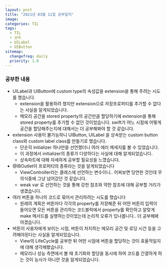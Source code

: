 ```yaml
---
layout: post
title: "2021년 03월 11일 공부일지"
image:
categories: TIL
tags: 
  - TIL
  - 상속
  - UILabel
  - UIButton
sitemap:
  changefreq: daily
  priority: 1.0
---
```


### 공부한 내용

- UILabel과 UIButton에 custom type의 속성값을 extension을 통해 주려는 시도를 했습니다. 
  - extension을 활용하려 했지만 extension으로 저장프로퍼티를 추가할 수 없다는 사실을 알게되었습니다. 
  - 메모리 공간을 stored property의 공간만큼 할당하기에 extension을 통해 stored property를 추가할 수 없던 것이었습니다. swift가 어느 시점에 어떻게 공간을 할당해주는지에 대해서는 더 공부해봐야 할 것 같습니다.
- extension 사용이 불가능하니 UIButton, UILabel 을 상속받는 custom button class와 custom label class를 만들기로 했습니다.
  - 단순히 initializer 하나만을 선언했더니 여러 에러 메세지를 볼 수 있었습니다.
  - 이 과정에서 initializer의 종류가 다양하다는 사실에 대해 알게되었습니다.
  - 상속파트에 대해 자세하게 공부할 필요성을 느꼈습니다.
- @IBOutlet이 프로퍼티의 종류라는 것을 알게되었습니다
  - ViewController라는 클래스에 선언하는 변수이니.. 어찌보면 당연한 것인데 무의식중에 그냥 넘어갔던 것 같습니다.
  - weak var 로 선언하는 것을 통해 강한 참조와 약한 참조에 대해 공부할 거리가 생겼습니다.
- 여러 버튼을 하나의 코드로 묶어서 관리하려는 시도를 했습니다
  - 원래의 계획은 버튼마다 각각의 property를 저장해준 뒤 어떤 버튼의 입력이 들어오면 모든 버튼을 관리하는 코드블럭에서 property를 확인하고 알맞게 make 메서드를 실행하는것이었는데 논리적 오류가 있나봅니다.. 더 공부해봐야겠습니다.
- 버튼이 사용자에게 보이는 시점, 버튼이 차지하는 메모리 공간 및 로딩 시간 등을 고려해야된다는 사실을 알게되었습니다.
  - View의 LifeCycle를 공부한 뒤 어떤 시점에 버튼을 할당하는 것이 효율적일지에 대해 생각해봤습니다.
  - 메모리나 성능 측면에서 볼 때 초기화와 할당을 동시에 하여 코드를 간결하게 하는 것이 능사가 아니란 것을 알게되었습니다.

